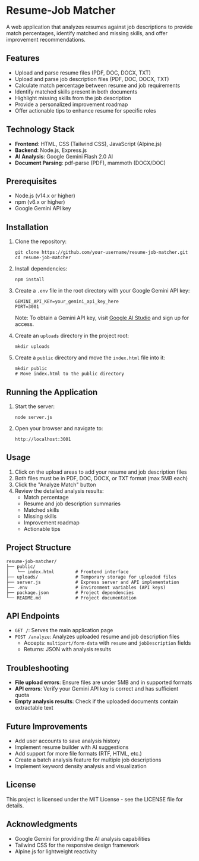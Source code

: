 <!DOCTYPE html>
<html lang="en">
<head>
  <meta charset="UTF-8">
  <meta name="viewport" content="width=device-width, initial-scale=1.0">
  <title>Resume-Job Matcher README</title>
</head>
<body>
  <h1>Resume-Job Matcher</h1>
  
  <p>A web application that analyzes resumes against job descriptions to provide match percentages, identify matched and missing skills, and offer improvement recommendations.</p>
  
  <h2>Features</h2>
  <ul>
    <li>Upload and parse resume files (PDF, DOC, DOCX, TXT)</li>
    <li>Upload and parse job description files (PDF, DOC, DOCX, TXT)</li>
    <li>Calculate match percentage between resume and job requirements</li>
    <li>Identify matched skills present in both documents</li>
    <li>Highlight missing skills from the job description</li>
    <li>Provide a personalized improvement roadmap</li>
    <li>Offer actionable tips to enhance resume for specific roles</li>
  </ul>
  
  <h2>Technology Stack</h2>
  <ul>
    <li><strong>Frontend</strong>: HTML, CSS (Tailwind CSS), JavaScript (Alpine.js)</li>
    <li><strong>Backend</strong>: Node.js, Express.js</li>
    <li><strong>AI Analysis</strong>: Google Gemini Flash 2.0 AI</li>
    <li><strong>Document Parsing</strong>: pdf-parse (PDF), mammoth (DOCX/DOC)</li>
  </ul>
  
  <h2>Prerequisites</h2>
  <ul>
    <li>Node.js (v14.x or higher)</li>
    <li>npm (v6.x or higher)</li>
    <li>Google Gemini API key</li>
  </ul>
  
  <h2>Installation</h2>
  <ol>
    <li>
      <p>Clone the repository:</p>
      <pre><code>git clone https://github.com/your-username/resume-job-matcher.git
cd resume-job-matcher</code></pre>
    </li>
    <li>
      <p>Install dependencies:</p>
      <pre><code>npm install</code></pre>
    </li>
    <li>
      <p>Create a <code>.env</code> file in the root directory with your Google Gemini API key:</p>
      <pre><code>GEMINI_API_KEY=your_gemini_api_key_here
PORT=3001</code></pre>
      <div>
        <p>Note: To obtain a Gemini API key, visit <a href="https://makersuite.google.com/" target="_blank">Google AI Studio</a> and sign up for access.</p>
      </div>
    </li>
    <li>
      <p>Create an <code>uploads</code> directory in the project root:</p>
      <pre><code>mkdir uploads</code></pre>
    </li>
    <li>
      <p>Create a <code>public</code> directory and move the <code>index.html</code> file into it:</p>
      <pre><code>mkdir public
# Move index.html to the public directory</code></pre>
    </li>
  </ol>
  
  <h2>Running the Application</h2>
  <ol>
    <li>
      <p>Start the server:</p>
      <pre><code>node server.js</code></pre>
    </li>
    <li>
      <p>Open your browser and navigate to:</p>
      <pre><code>http://localhost:3001</code></pre>
    </li>
  </ol>
  
  <h2>Usage</h2>
  <ol>
    <li>Click on the upload areas to add your resume and job description files</li>
    <li>Both files must be in PDF, DOC, DOCX, or TXT format (max 5MB each)</li>
    <li>Click the "Analyze Match" button</li>
    <li>Review the detailed analysis results:
      <ul>
        <li>Match percentage</li>
        <li>Resume and job description summaries</li>
        <li>Matched skills</li>
        <li>Missing skills</li>
        <li>Improvement roadmap</li>
        <li>Actionable tips</li>
      </ul>
    </li>
  </ol>
  
  <h2>Project Structure</h2>
  <pre><code>resume-job-matcher/
├── public/
│   └── index.html        # Frontend interface
├── uploads/              # Temporary storage for uploaded files
├── server.js             # Express server and API implementation
├── .env                  # Environment variables (API keys)
├── package.json          # Project dependencies
└── README.md             # Project documentation</code></pre>
  
  <h2>API Endpoints</h2>
  <ul>
    <li><code>GET /</code>: Serves the main application page</li>
    <li><code>POST /analyze</code>: Analyzes uploaded resume and job description files
      <ul>
        <li>Accepts: <code>multipart/form-data</code> with <code>resume</code> and <code>jobDescription</code> fields</li>
        <li>Returns: JSON with analysis results</li>
      </ul>
    </li>
  </ul>
  
  <h2>Troubleshooting</h2>
  <ul>
    <li><strong>File upload errors</strong>: Ensure files are under 5MB and in supported formats</li>
    <li><strong>API errors</strong>: Verify your Gemini API key is correct and has sufficient quota</li>
    <li><strong>Empty analysis results</strong>: Check if the uploaded documents contain extractable text</li>
  </ul>
  
  <h2>Future Improvements</h2>
  <ul>
    <li>Add user accounts to save analysis history</li>
    <li>Implement resume builder with AI suggestions</li>
    <li>Add support for more file formats (RTF, HTML, etc.)</li>
    <li>Create a batch analysis feature for multiple job descriptions</li>
    <li>Implement keyword density analysis and visualization</li>
  </ul>
  
  <h2>License</h2>
  <p>This project is licensed under the MIT License - see the LICENSE file for details.</p>
  
  <h2>Acknowledgments</h2>
  <ul>
    <li>Google Gemini for providing the AI analysis capabilities</li>
    <li>Tailwind CSS for the responsive design framework</li>
    <li>Alpine.js for lightweight reactivity</li>
  </ul>
</body>
</html>